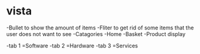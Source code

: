 # vista
-Bullet to show the amount of items
-Fliter to get rid of some items that the user does not want to see
-Catagories
-Home
-Basket
-Product display

-tab 1 =Software
-tab 2 =Hardware
-tab 3 =Services
